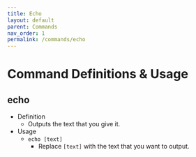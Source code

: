 ```yaml
---
title: Echo
layout: default
parent: Commands
nav_order: 1
permalink: /commands/echo
---
```


# Command Definitions & Usage

## echo

- Definition
  - Outputs the text that you give it.
- Usage
  - `echo [text]`
    - Replace `[text]` with the text that you want to output.
